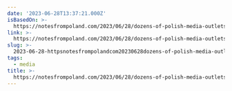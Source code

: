 ```yaml
---
date: '2023-06-28T13:37:21.000Z'
isBasedOn: >-
  https://notesfrompoland.com/2023/06/28/dozens-of-polish-media-outlets-jointly-condemn-attempts-by-authorities-restrict-journalistic-freedom/
link: >-
  https://notesfrompoland.com/2023/06/28/dozens-of-polish-media-outlets-jointly-condemn-attempts-by-authorities-restrict-journalistic-freedom/
slug: >-
  2023-06-28-httpsnotesfrompolandcom20230628dozens-of-polish-media-outlets-jointly-condemn-attempts-by-authorities-restrict-journalistic-freedom
tags:
  - media
title: >-
  https://notesfrompoland.com/2023/06/28/dozens-of-polish-media-outlets-jointly-condemn-attempts-by-authorities-restrict-journalistic-freedom/
---
```


